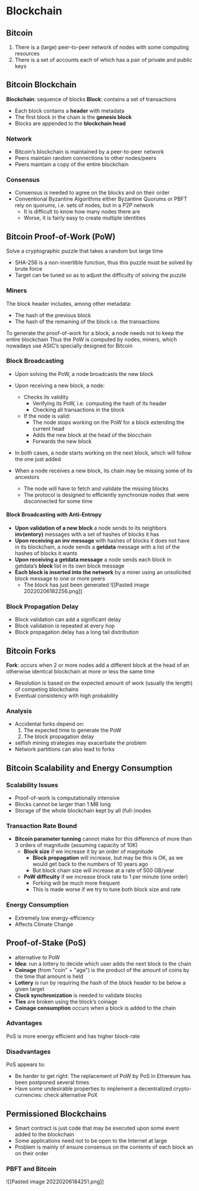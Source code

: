 # Blockchain
## Bitcoin
1. There is a (large) peer-to-peer network of nodes with some computing resources
2. There is a set of accounts each of which has a pair of private and public keys

## Bitcoin Blockchain
**Blockchain**: sequence of blocks
**Block**: contains a set of transactions
- Each block contains a **header** with metadata
- The first block in the chain is the **genesis block**
- Blocks are appended to the **blockchain head**

### Network
- Bitcoin’s blockchain is maintained by a peer-to-peer network
- Peers maintain random connections to other nodes/peers
- Peers maintain a copy of the entire blockchain

### Consensus
- Consensus is needed to agree on the blocks and on their order
- Conventional Byzantine Algorithms either Byzantine Quorums or PBFT rely on quorums, i.e. sets of nodes, but in a P2P network
	- It is difficult to know how many nodes there are
	- Worse, it is fairly easy to create multiple identities

## Bitcoin Proof-of-Work (PoW)
Solve a cryptographic puzzle that takes a random but large time
- SHA-256 is a non-invertible function, thus this puzzle must be solved by brute force
- Target can be tuned so as to adjust the difficulty of solving the puzzle

### Miners
The block header includes, among other metadata:
- The hash of the previous block
- The hash of the remaining of the block i.e. the transactions

To generate the proof-of-work for a block, a node needs not to keep the entire blockchain
Thus the PoW is computed by nodes, miners, which nowadays use ASIC’s specially designed for Bitcoin

### Block Broadcasting
- Upon solving the PoW, a node broadcasts the new block
- Upon receiving a new block, a node:
	- Checks its validity
		- Verifying its PoW, i.e. computing the hash of its header
		- Checking all transactions in the block
	- If the node is valid:
		- The node stops working on the PoW for a block extending the current head
		- Adds the new block at the head of the blocchain
		- Forwards the new block

- In both cases, a node starts working on the next block, which will follow the one just added
- When a node receives a new block, its chain may be missing some of its ancestors
	- The node will have to fetch and validate the missing blocks 
	- The protocol is designed to efficiently synchronize nodes that were disconnected for some time

#### Block Broadcasting with Anti-Entropy
- **Upon validation of a new block** a node sends to its neighbors **inv(entory)** messages with a set of hashes of blocks it has
- **Upon receiving an inv message** with hashes of blocks it does not have in its blockchain, a node sends a **getdata** message with a list of the hashes of blocks it wants
- **Upon receiving a getdata message** a node sends each block in getdata’s **block** list in its own block message 
- **Each block is inserted into the network** by a miner using an unsolicited block message to one or more peers
	- The block has just been generated
![[Pasted image 20220206182256.png]]

### Block Propagation Delay
- Block validation can add a significant delay
- Block validation is repeated at every hop
- Block propagation delay has a long tail distribution

## Bitcoin Forks
**Fork**: occurs when 2 or more nodes add a different block at the head of an otherwise identical blockchain at more or less the same time
- Resolution is based on the expected amount of work (usually the length) of competing blockchains
- Eventual consistency with high probability

### Analysis
- Accidental forks depend on:
	1. The expected time to generate the PoW
	2. The block propagation delay
- selfish mining strategies may exacerbate the problem
- Network partitions can also lead to forks

## Bitcoin Scalability and Energy Consumption
### Scalability Issues
- Proof-of-work is computationally intensive
- Blocks cannot be larger than 1 MB long
- Storage of the whole blockchain kept by all (full-)nodes

### Transaction Rate Bound
- **Bitcoin parameter tunning** cannot make for this difference of more than 3 orders of magnitude (assuming capacity of 10K)
	- **Block size** if we increase it by an order of magnitude
		- **Block propagation** will increase, but may be this is OK, as we would get back to the numbers of 10 years ago
		- But block chain size will increase at a rate of 500 GB/year
	- **PoW difficulty** if we increase block rate to 1 per minute (one order)
		- Forking will be much more frequent
		- This is made worse if we try to tune both block size and rate

### Energy Consumption
- Extremely low energy-efficiency
- Affects Climate Change

## Proof-of-Stake (PoS)
- alternative to PoW
- **Idea**: run a lottery to decide which user adds the next block to the chain
- **Coinage** (from "coin" + "age") is the product of the amount of coins by the time that amount is held
- **Lottery** is run by requiring the hash of the block header to be below a given target
- **Clock synchronization** is needed to validate blocks
- **Ties** are broken using the block’s coinage
- **Coinage consumption** occurs when a block is added to the chain

### Advantages
PoS is more energy efficient and has higher block-rate

### Disadvantages
PoS appears to:
- Be harder to get right: The replacement of PoW by PoS in Ethereum has been postponed several times
- Have some undesirable properties to implement a decentralized crypto-currencies: check alternative PoX

## Permissioned Blockchains
- Smart contract is just code that may be executed upon some event added to the blockchain
- Some applications need not to be open to the Internet at large
- Problem is mainly of ensure consensus on the contents of each block an on their order

### PBFT and Bitcoin
![[Pasted image 20220206184251.png]]
